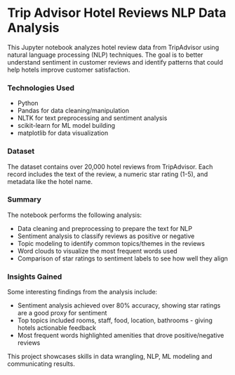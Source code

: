 # Trip Advisor Hotel Reviews NLP Data Analysis

This Jupyter notebook analyzes hotel review data from TripAdvisor using natural language processing (NLP) techniques. The goal is to better understand sentiment in customer reviews and identify patterns that could help hotels improve customer satisfaction.

### Technologies Used

- Python
- Pandas for data cleaning/manipulation
- NLTK for text preprocessing and sentiment analysis
- scikit-learn for ML model building
- matplotlib for data visualization

### Dataset

The dataset contains over 20,000 hotel reviews from TripAdvisor. Each record includes the text of the review, a numeric star rating (1-5), and metadata like the hotel name.

### Summary

The notebook performs the following analysis:

- Data cleaning and preprocessing to prepare the text for NLP
- Sentiment analysis to classify reviews as positive or negative
- Topic modeling to identify common topics/themes in the reviews
- Word clouds to visualize the most frequent words used
- Comparison of star ratings to sentiment labels to see how well they align

### Insights Gained

Some interesting findings from the analysis include:

- Sentiment analysis achieved over 80% accuracy, showing star ratings are a good proxy for sentiment
- Top topics included rooms, staff, food, location, bathrooms - giving hotels actionable feedback
- Most frequent words highlighted amenities that drove positive/negative reviews

This project showcases skills in data wrangling, NLP, ML modeling and communicating results.

